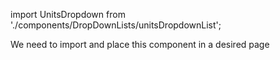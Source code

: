 import UnitsDropdown from './components/DropDownLists/unitsDropdownList';

<UnitsDropdown />

We need to import and place this component in a desired page
